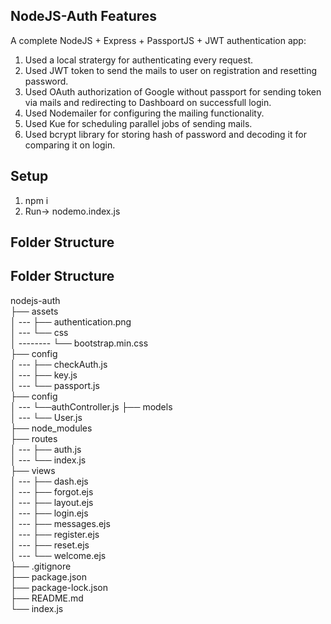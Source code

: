 ## NodeJS-Auth Features
A complete NodeJS + Express + PassportJS + JWT authentication app:
1. Used a local stratergy for authenticating every request.
2. Used JWT token to send the mails to user on registration and resetting password.
3. Used OAuth authorization of Google without passport for sending token via mails and redirecting to Dashboard on successfull login.
4. Used Nodemailer for configuring the mailing functionality.
5. Used Kue for scheduling parallel jobs of sending mails.
6. Used bcrypt library for storing hash of password and decoding it for comparing it on login.

## Setup
1. npm i
2. Run-> nodemo.index.js

## Folder Structure

## Folder Structure

nodejs-auth <br>
├── assets <br>
│ --- ├── authentication.png <br>
│ --- └── css <br>
│ -------- └── bootstrap.min.css <br>
├── config <br>
│ --- ├── checkAuth.js <br>
│ --- ├── key.js <br>
│ --- └── passport.js <br>
├── config <br>
│ --- └──authController.js
├── models <br>
│ --- └── User.js <br>
├── node_modules <br>
├── routes <br>
│ --- ├── auth.js <br>
│ --- └── index.js <br>
├── views <br>
│ --- ├── dash.ejs <br>
│ --- ├── forgot.ejs <br>
│ --- ├── layout.ejs <br>
│ --- ├── login.ejs <br>
│ --- ├── messages.ejs <br>
│ --- ├── register.ejs <br>
│ --- ├── reset.ejs <br>
│ --- └── welcome.ejs <br>
├── .gitignore <br>
├── package.json <br>
├── package-lock.json <br>
├── README.md <br>
└── index.js <br>
